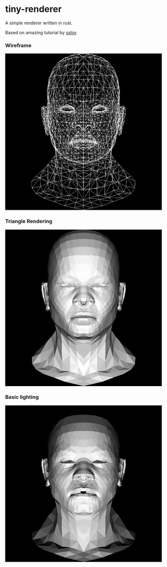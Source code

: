 # tiny-renderer
A simple renderer written in rust.

Based on amazing tutorial by [ssloy](https://github.com/ssloy)

### Wireframe
![](assets/wireframe.jpeg)

### Triangle Rendering
![](assets/render.jpeg)

### Basic lighting
![](assets/lighting.jpeg)
